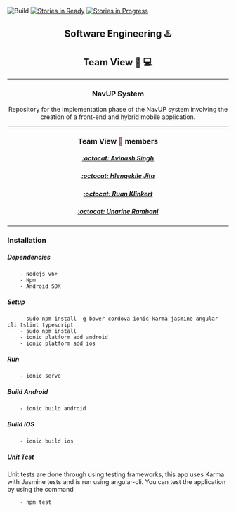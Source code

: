 ![Build](https://travis-ci.org/TeamZweihander/view.svg?branch=master)
[![Stories in Ready](https://badge.waffle.io/TeamZweihander/view.svg?label=ready&title=Ready)](http://waffle.io/TeamZweihander/view)
[![Stories in Progress](https://badge.waffle.io/TeamZweihander/view.svg?label=in%20progress&title=In%20Progress)](http://waffle.io/TeamZweihander/view)

## <center>Software Engineering :hotsprings:</center>
## <center>Team View :calling: :computer:</center>
---
### <center><b>NavUP System</b>

<center>Repository for the implementation phase of the NavUP  system involving the creation of a front-end and hybrid mobile application.</center>
        
---


### <center>Team View <span style="color: brown">:eyes:</span> members
##### <center> <a href="https://avinashsingh786.github.io" target="_blank">[:octocat: Avinash Singh <br/>](https://avinashsingh786.github.io/) </a>

##### <center> [:octocat: Hlengekile Jita <br/> ](https://github.com/u14077893)

##### <center> [:octocat: Ruan Klinkert <br/> ](https://RuanKlinkert.github.io)

##### <center> [:octocat: Unarine Rambani <br/> ](https://github.com/u14004489)


---
### Installation
##### Dependencies
        - Nodejs v6+
        - Npm 
        - Android SDK
        
##### Setup
        - sudo npm install -g bower cordova ionic karma jasmine angular-cli tslint typescript
        - sudo npm install
        - ionic platform add android
        - ionic platform add ios
        
##### Run
        - ionic serve
        
##### Build Android
        - ionic build android
        
##### Build IOS
        - ionic build ios

##### Unit Test
Unit tests are done through using testing frameworks, this app uses Karma with Jasmine tests and is run using angular-cli. You can test the application by using the command

        - npm test
